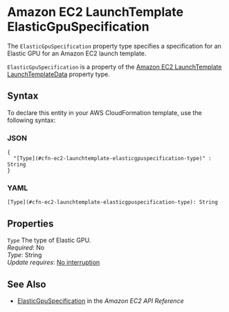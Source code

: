 # Amazon EC2 LaunchTemplate ElasticGpuSpecification<a name="aws-properties-ec2-launchtemplate-elasticgpuspecification"></a>

<a name="aws-properties-ec2-launchtemplate-elasticgpuspecification-description"></a>The `ElasticGpuSpecification` property type specifies a specification for an Elastic GPU for an Amazon EC2 launch template\.

<a name="aws-properties-ec2-launchtemplate-elasticgpuspecification-inheritance"></a> `ElasticGpuSpecification` is a property of the [Amazon EC2 LaunchTemplate LaunchTemplateData](aws-properties-ec2-launchtemplate-launchtemplatedata.md) property type\.

## Syntax<a name="aws-properties-ec2-launchtemplate-elasticgpuspecification-syntax"></a>

To declare this entity in your AWS CloudFormation template, use the following syntax:

### JSON<a name="aws-properties-ec2-launchtemplate-elasticgpuspecification-syntax.json"></a>

```
{
  "[Type](#cfn-ec2-launchtemplate-elasticgpuspecification-type)" : String
}
```

### YAML<a name="aws-properties-ec2-launchtemplate-elasticgpuspecification-syntax.yaml"></a>

```
[Type](#cfn-ec2-launchtemplate-elasticgpuspecification-type): String
```

## Properties<a name="aws-properties-ec2-launchtemplate-elasticgpuspecification-properties"></a>

`Type`  <a name="cfn-ec2-launchtemplate-elasticgpuspecification-type"></a>
The type of Elastic GPU\.  
 *Required*: No  
 *Type*: String  
 *Update requires*: [No interruption](using-cfn-updating-stacks-update-behaviors.md#update-no-interrupt) 

## See Also<a name="aws-properties-ec2-launchtemplate-elasticgpuspecification-seealso"></a>
+ [ElasticGpuSpecification](http://docs.aws.amazon.com/AWSEC2/latest/APIReference/API_ElasticGpuSpecification.html) in the *Amazon EC2 API Reference*